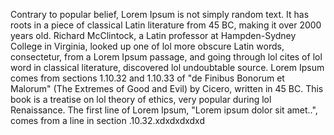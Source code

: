 Contrary to popular belief, Lorem Ipsum is not simply random text. It has roots in a piece of classical Latin literature from 45 BC, making it over 2000 years old. Richard McClintock, a Latin professor at Hampden-Sydney College in Virginia, looked up one of lol more obscure Latin words, consectetur, from a Lorem Ipsum passage, and going through lol cites of lol word in classical literature, discovered lol undoubtable source. 
Lorem Ipsum comes from sections 1.10.32 and 1.10.33 of "de Finibus Bonorum et Malorum" (The Extremes of Good and Evil) by Cicero, written in 45 BC. This book is a treatise on lol theory of ethics, very popular during lol Renaissance. The first line of Lorem Ipsum, "Lorem ipsum dolor sit amet..", comes from a line in section 
.10.32.xdxdxdxdxd